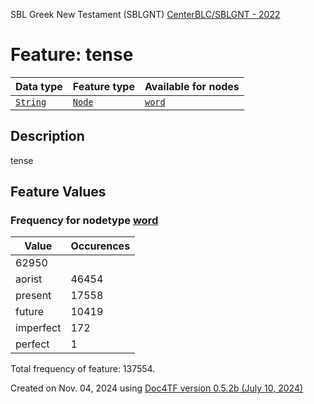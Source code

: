 SBL Greek New Testament (SBLGNT) [CenterBLC/SBLGNT - 2022](https://github.com/CenterBLC/SBLGNT)
# Feature: tense
Data type|Feature type|Available for nodes
---|---|---
[`String`](featuresbydatatype.md#string)|[`Node`](featuresbytype.md#node)| [`word`](featuresbynodetype.md#word) 
## Description
tense
## Feature Values
### Frequency for nodetype [word](featuresbynodetype.md#word)
Value|Occurences
---|---
|62950
aorist|46454
present|17558
future|10419
imperfect|172
perfect|1

Total frequency of feature: 137554.
  

Created on Nov. 04, 2024 using [Doc4TF version 0.5.2b (July 10, 2024)](https://github.com/tonyjurg/Doc4TF/blob/main/CreateFeatureDoc.ipynb) 